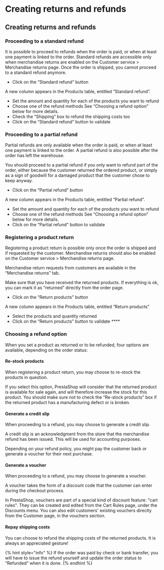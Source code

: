# Creating returns and refunds

## Creating returns and refunds

### **Proceeding to a standard refund**

It is possible to proceed to refunds when the order is paid, or when at least one payment is linked to the order. Standard refunds are accessible only when merchandise returns are enabled on the Customer service &gt; Merchandise returns page. Once the order is shipped, you cannot proceed to a standard refund anymore.

* Click on the “Standard refund” button

A new column appears in the Products table, entitled “Standard refund”.

* Set the amount and quantity for each of the products you want to refund
* Choose one of the refund methods See “Choosing a refund option” below for more details.
* Check the “Shipping” box to refund the shipping costs too
* Click on the “Standard refund” button to validate

### **Proceeding to a partial refund** 

Partial refunds are only available when the order is paid, or when at least one payment is linked to the order. A partial refund is also possible after the order has left the warehouse. 

You should proceed to a partial refund if you only want to refund part of the order, either because the customer returned the ordered product, or simply as a sign of goodwill for a damaged product that the customer chose to keep anyway.

* Click on the “Partial refund” button

A new column appears in the Products table, entitled “Partial refund”.

* Set the amount and quantity for each of the products you want to refund
* Choose one of the refund methods See “Choosing a refund option” below for more details.
* Click on the “Partial refund” button to validate 

### **Registering a product return**

Registering a product return is possible only once the order is shipped and if requested by the customer. Merchandise returns should also be enabled on the Customer service &gt; Merchandise returns page.

Merchandise return requests from customers are available in the “Merchandise returns” tab.

Make sure that you have received the returned products. If everything is ok, you can mark it as “returned” directly from the order page. 

* Click on the “Return products” button

A new column appears in the Products table, entitled “Return products”

* Select the products and quantity returned 
* Click on the “Return products” button to validate ****

### **‌Choosing a refund option**

When you set a product as returned or to be refunded, four options are available, depending on the order status: 

#### **Re-stock products** 

When registering a product return, you may choose to re-stock the products in question.

If you select this option, PrestaShop will consider that the returned product is available for sale again, and will therefore increase the stock for this product. You should make sure not to check the “Re-stock products” box if the returned product has a manufacturing defect or is broken.

#### **Generate a credit slip** 

When proceeding to a refund, you may choose to generate a credit slip. 

A credit slip is an acknowledgment from the store that the merchandise refund has been issued. This will be used for accounting purposes.

Depending on your refund policy, you might pay the customer back or generate a voucher for their next purchase.

#### **Generate a voucher**

When proceeding to a refund, you may choose to generate a voucher.

A voucher takes the form of a discount code that the customer can enter during the checkout process.   
  
In PrestaShop, vouchers are part of a special kind of discount feature: "cart rules". They can be created and edited from the Cart Rules page, under the Discounts menu. You can also edit customers' existing vouchers directly from the Customer page, in the vouchers section.

#### **Repay shipping costs**

You can choose to refund the shipping costs of the returned products. It is always an appreciated gesture!

{% hint style="info" %}
If the order was paid by check or bank transfer, you will have to issue the refund yourself and update the order status to “Refunded” when it is done.
{% endhint %}


